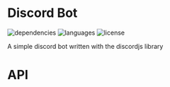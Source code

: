 # Discord Bot

![dependencies](https://img.shields.io/librariesio/github/old2shatterhand/discord-bot)
![languages](https://img.shields.io/github/languages/top/old2shatterhand/discord-bot)
![license](https://img.shields.io/github/license/old2shatterhand/discord-bot)

A simple discord bot written with the discordjs library

# API
